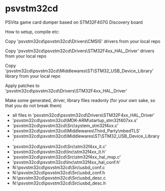 # psvstm32cd
PSVita game card dumper based on STM32F407G Discovery board

How to setup, compile etc:

Copy 'psvstm32cd\psvstm32cd\Drivers\CMSIS' drivers from your local repo

Copy 'psvstm32cd\psvstm32cd\Drivers\STM32F4xx_HAL_Driver' drivers from your local repo

Copy 'psvstm32cd\psvstm32cd\Middlewares\ST\STM32_USB_Device_Library' library from your local repo

Apply patches to 'psvstm32cd\psvstm32cd\Drivers\STM32F4xx_HAL_Driver'

Make some generated, driver, library files readonly (for your own sake, so that you do not break them)

- all files in 'psvstm32cd\psvstm32cd\Drivers\STM32F4xx_HAL_Driver'
- 'psvstm32cd\psvstm32cd\MDK-ARM\startup_stm32f407xx.s'
- 'psvstm32cd\psvstm32cd\Src\system_stm32f4xx.c'
- 'psvstm32cd\psvstm32cd\Middlewares\Third_Party\mbedTLS'
- 'psvstm32cd\psvstm32cd\Middlewares\ST\STM32_USB_Device_Library'
- 'psvstm32cd\psvstm32cd\Src\stm32f4xx_it.c'
- 'psvstm32cd\psvstm32cd\Inc\stm32f4xx_it.h'
- 'psvstm32cd\psvstm32cd\Src\stm32f4xx_hal_msp.c'
- 'psvstm32cd\psvstm32cd\Inc\stm32f4xx_hal_conf.h'
- N:\psvstm32cd\psvstm32cd\Src\usbd_conf.c
- N:\psvstm32cd\psvstm32cd\Src\usbd_conf.h
- N:\psvstm32cd\psvstm32cd\Src\usbd_desc.c
- N:\psvstm32cd\psvstm32cd\Src\usbd_desc.h
